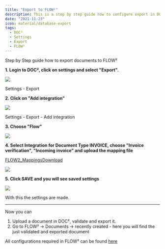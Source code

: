 ```yaml
---
title: "Export to FLOW²"
description: This is a step by step guide how to configure export in DOC² to FLOW².
date: "2021-11-23"
icon: material/database-export
tags:
  - DOC²
  - Settings
  - Export
  - FLOW² 
---
```


Step by Step guide how to export documents to FLOW²

**1\. Login to DOC², click on settings and select "Export".**

![](/_images/doc2/DOC²_Settings_Export-1024x612.png)

Settings - Export

**2\. Click on "Add integration"**

![](/_images/doc2/DOC²_Add-integration-1024x537.png)

Settings - Export - Add integration

**3\. Choose "Flow"**

![](/_images/doc2/DOC²_select-integration_FLOW²--1024x349.png)

**4\. Select Integration for Document Type INVOICE, choose "Invoice verification", "Incoming invoice" and upload the mapping file**

[FLOW2\_Mappings](https://docs.cloudintegration.eu/wp-content/uploads/2021/11/FLOW2_Mappings.txt)[Download](https://docs.cloudintegration.eu/wp-content/uploads/2021/11/FLOW2_Mappings.txt)

![](/_images/doc2/DOC²_Export-to-Flow_invoice-received-1024x515.png)

**5\. Click SAVE and you will see saved settings**

![](/_images/doc2/DOC²_integration_FLOW²_invoice_saved-settings-1024x552.png)

With this the settings are made.

* * *

Now you can

1. Upload a document in DOC², validate and export it.
2. Go to FLOW² -> Documents -> recently created - here you will find the just validated and exported document

All configurations required in FLOW² can be found [here](/flow2/import-from-doc2/)
